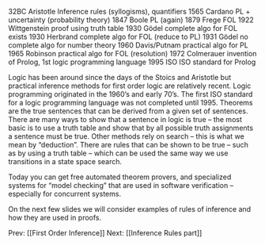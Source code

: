 ﻿32BC    Aristotle		Inference rules (syllogisms), quantifiers
1565     Cardano	PL + uncertainty (probability theory)
1847     Boole		PL (again)
1879     Frege		FOL
1922     Wittgenstein	proof using truth table
1930     Gödel		complete algo for FOL exists
1930     Herbrand	complete algo for FOL (reduce to PL)
1931     Gödel		no complete algo for number theory
1960     Davis/Putnam	practical algo for PL
1965     Robinson	practical algo for FOL (resolution)
1972	   Colmerauer	invention of Prolog, 1st logic programming language
1995     ISO                       ISO standard for Prolog

Logic has been around since the days of the Stoics and Aristotle  but practical inference methods for first order logic are relatively recent.  Logic programming originated in the 1960’s and early 70’s. 
The first ISO standard for a logic programming language was not completed until 1995.
Theorems are the true sentences that can be derived from a given set of  sentences.
There are many ways to show that a sentence in logic is true – the most basic is to use a truth table and show that by all possible truth assignments a sentence must be true. 
Other methods rely on search – this is what we mean by “deduction”.  There are rules that can be shown to be true – such as by using a truth table – which can be used the same way we use transitions in a state space search.

Today you can get free automated theorem provers, and specialized systems for “model checking” that are used in software verification – especially for concurrent systems.

On the next few slides we will consider examples of rules of inference and how they are used in proofs.

Prev: [[First Order Inference]]
Next: [[Inference Rules part]]